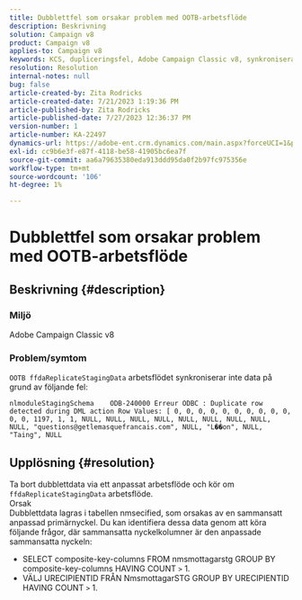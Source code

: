 ```yaml
---
title: Dubblettfel som orsakar problem med OOTB-arbetsflöde
description: Beskrivning
solution: Campaign v8
product: Campaign v8
applies-to: Campaign v8
keywords: KCS, dupliceringsfel, Adobe Campaign Classic v8, synkronisera data
resolution: Resolution
internal-notes: null
bug: false
article-created-by: Zita Rodricks
article-created-date: 7/21/2023 1:19:36 PM
article-published-by: Zita Rodricks
article-published-date: 7/27/2023 12:36:37 PM
version-number: 1
article-number: KA-22497
dynamics-url: https://adobe-ent.crm.dynamics.com/main.aspx?forceUCI=1&pagetype=entityrecord&etn=knowledgearticle&id=7bfa0e37-c927-ee11-9966-6045bd0065b6
exl-id: cc9b6e3f-e87f-4118-be58-41905bc6ea7f
source-git-commit: aa6a79635380eda913ddd95da0f2b97fc975356e
workflow-type: tm+mt
source-wordcount: '106'
ht-degree: 1%

---
```


# Dubblettfel som orsakar problem med OOTB-arbetsflöde

## Beskrivning {#description}


### Miljö

Adobe Campaign Classic v8

### Problem/symtom

`OOTB ffdaReplicateStagingData` arbetsflödet synkroniserar inte data på grund av följande fel:

`nlmoduleStagingSchema    ODB-240000 Erreur ODBC : Duplicate row detected during DML action Row Values: [ 0, 0, 0, 0, 0, 0, 0, 0, 0, 0, 0, 0, 1197, 1, 1, NULL, NULL, NULL, NULL, NULL, NULL, NULL, NULL, NULL, "questions@getlemasquefrancais.com", NULL, "L��on", NULL, "Taing", NULL`




## Upplösning {#resolution}


Ta bort dubblettdata via ett anpassat arbetsflöde och kör om `ffdaReplicateStagingData` arbetsflöde.
<br>Orsak <br>
Dubblettdata lagras i tabellen nmsecified, som orsakas av en sammansatt anpassad primärnyckel. Du kan identifiera dessa data genom att köra följande frågor, där sammansatta nyckelkolumner är den anpassade sammansatta nyckeln:

- SELECT composite-key-columns FROM nmsmottagarstg GROUP BY composite-key-columns HAVING COUNT `>`  1.
- VÄLJ URECIPIENTID FRÅN NmsmottagarSTG GROUP BY URECIPIENTID HAVING COUNT `>`  1.
